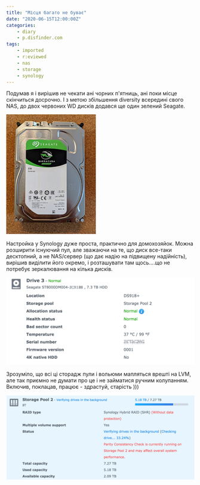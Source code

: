 ```yaml
---
title: "Місця багато не буває"
date: "2020-06-15T12:00:00Z"
categories:
    - diary
    - p.disfinder.com
tags:
    - imported
    - r:eviewed
    - nas
    - storage
    - synology
---
```

Подумав я і вирішив не чекати ані чорних п'ятниць, ані поки місце скінчиться досрочно. І з метою збільшення diversity всередині свого NAS, до двох червоних WD дисків додався ще один зелений Seagate.
<!--more-->
[![](thumb_00.jpg)](img00.jpg)

Настройка у Synology дуже проста, практично для домохозяйок. Можна розширити існуючий пул, але зважаючи на те, що диск все-таки десктопний, а не NAS/сервер (що дає надію на підвищену надійність), вирішив виділити його окремо, і розташувати там щось....що не потребує зеркалювання на кілька дисків.

![drive3](image.png)

Зрозуміло, що всі ці сторадж пули і вольюми мапляться врешті на LVM, але так приємно не думати про це і не займатися ручним колупанням. Включив, поклацав, працює - здрастуй, старість )))

![storage pool 2](image-1.png)
